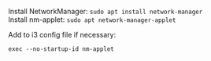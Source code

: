Install NetworkManager: `sudo apt install network-manager`  
Install nm-applet: `sudo apt network-manager-applet`  

Add to i3 config file if necessary:  
```
exec --no-startup-id nm-applet  
```
